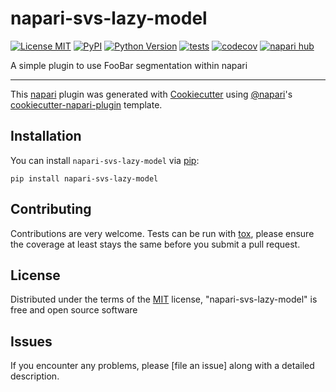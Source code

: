 # napari-svs-lazy-model

[![License MIT](https://img.shields.io/pypi/l/napari-svs-lazy-model.svg?color=green)](https://github.com/FakeEnd/napari-svs-lazy-model/raw/main/LICENSE)
[![PyPI](https://img.shields.io/pypi/v/napari-svs-lazy-model.svg?color=green)](https://pypi.org/project/napari-svs-lazy-model)
[![Python Version](https://img.shields.io/pypi/pyversions/napari-svs-lazy-model.svg?color=green)](https://python.org)
[![tests](https://github.com/FakeEnd/napari-svs-lazy-model/workflows/tests/badge.svg)](https://github.com/FakeEnd/napari-svs-lazy-model/actions)
[![codecov](https://codecov.io/gh/FakeEnd/napari-svs-lazy-model/branch/main/graph/badge.svg)](https://codecov.io/gh/FakeEnd/napari-svs-lazy-model)
[![napari hub](https://img.shields.io/endpoint?url=https://api.napari-hub.org/shields/napari-svs-lazy-model)](https://napari-hub.org/plugins/napari-svs-lazy-model)

A simple plugin to use FooBar segmentation within napari

----------------------------------

This [napari] plugin was generated with [Cookiecutter] using [@napari]'s [cookiecutter-napari-plugin] template.

<!--
Don't miss the full getting started guide to set up your new package:
https://github.com/napari/cookiecutter-napari-plugin#getting-started

and review the napari docs for plugin developers:
https://napari.org/stable/plugins/index.html
-->

## Installation

You can install `napari-svs-lazy-model` via [pip]:

    pip install napari-svs-lazy-model




## Contributing

Contributions are very welcome. Tests can be run with [tox], please ensure
the coverage at least stays the same before you submit a pull request.

## License

Distributed under the terms of the [MIT] license,
"napari-svs-lazy-model" is free and open source software

## Issues

If you encounter any problems, please [file an issue] along with a detailed description.

[napari]: https://github.com/napari/napari
[Cookiecutter]: https://github.com/audreyr/cookiecutter
[@napari]: https://github.com/napari
[MIT]: http://opensource.org/licenses/MIT
[BSD-3]: http://opensource.org/licenses/BSD-3-Clause
[GNU GPL v3.0]: http://www.gnu.org/licenses/gpl-3.0.txt
[GNU LGPL v3.0]: http://www.gnu.org/licenses/lgpl-3.0.txt
[Apache Software License 2.0]: http://www.apache.org/licenses/LICENSE-2.0
[Mozilla Public License 2.0]: https://www.mozilla.org/media/MPL/2.0/index.txt
[cookiecutter-napari-plugin]: https://github.com/napari/cookiecutter-napari-plugin

[napari]: https://github.com/napari/napari
[tox]: https://tox.readthedocs.io/en/latest/
[pip]: https://pypi.org/project/pip/
[PyPI]: https://pypi.org/
